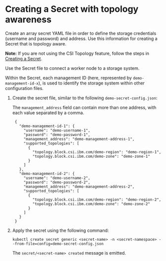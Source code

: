 # Creating a Secret with topology awareness

Create an array secret YAML file in order to define the storage credentials (username and password) and address. Use this information for creating a Secret that is topology aware.

**Note:** If you are not using the CSI Topology feature, follow the steps in [Creating a Secret](csi_ug_config_create_secret.md).

Use the Secret file to connect a worker node to a storage system.

Within the Secret, each management ID (here, represented by `demo-management-id-x`), is used to identify the storage system within other configuration files.

1. Create the secret file, similar to the following `demo-secret-config.json`:

    The `management_address` field can contain more than one address, with each value separated by a comma.

        {
          "demo-management-id-1": {
            "username": "demo-username-1",
            "password": "demo-password-1",
            "management_address": "demo-management-address-1",
            "supported_topologies": [
              {
                "topology.block.csi.ibm.com/demo-region": "demo-region-1",
                "topology.block.csi.ibm.com/demo-zone": "demo-zone-1"
              }
            ]
          },
          "demo-management-id-2": {
            "username": "demo-username-2",
            "password": "demo-password-2",
            "management_address": "demo-management-address-2",
            "supported_topologies": [
              {
                "topology.block.csi.ibm.com/demo-region": "demo-region-2",
                "topology.block.csi.ibm.com/demo-zone": "demo-zone-2"
              }
            ]
          }
        }
       
2. Apply the secret using the following command:

    `kubectl create secret generic <secret-name> -n <secret-namespace> --from-file=config=demo-secret-config.json`
    

     The `secret/<secret-name> created` message is emitted.
 
